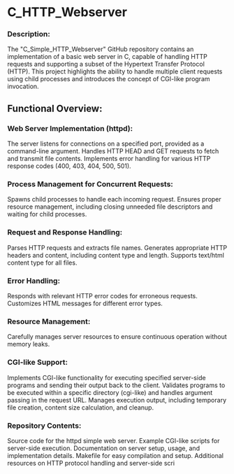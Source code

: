 # C_HTTP_Webserver

### Description:
The "C_Simple_HTTP_Webserver" GitHub repository contains an implementation of a basic web server in C, capable of handling HTTP requests and supporting a subset of the Hypertext Transfer Protocol (HTTP). This project highlights the ability to handle multiple client requests using child processes and introduces the concept of CGI-like program invocation.

## Functional Overview:

### Web Server Implementation (httpd):

The server listens for connections on a specified port, provided as a command-line argument.
Handles HTTP HEAD and GET requests to fetch and transmit file contents.
Implements error handling for various HTTP response codes (400, 403, 404, 500, 501).

### Process Management for Concurrent Requests:
Spawns child processes to handle each incoming request.
Ensures proper resource management, including closing unneeded file descriptors and waiting for child processes.

### Request and Response Handling:
Parses HTTP requests and extracts file names.
Generates appropriate HTTP headers and content, including content type and length.
Supports text/html content type for all files.

### Error Handling:
Responds with relevant HTTP error codes for erroneous requests.
Customizes HTML messages for different error types.

### Resource Management:
Carefully manages server resources to ensure continuous operation without memory leaks.

### CGI-like Support:
Implements CGI-like functionality for executing specified server-side programs and sending their output back to the client.
Validates programs to be executed within a specific directory (cgi-like) and handles argument passing in the request URL.
Manages execution output, including temporary file creation, content size calculation, and cleanup.

### Repository Contents:
Source code for the httpd simple web server.
Example CGI-like scripts for server-side execution.
Documentation on server setup, usage, and implementation details.
Makefile for easy compilation and setup.
Additional resources on HTTP protocol handling and server-side scri
